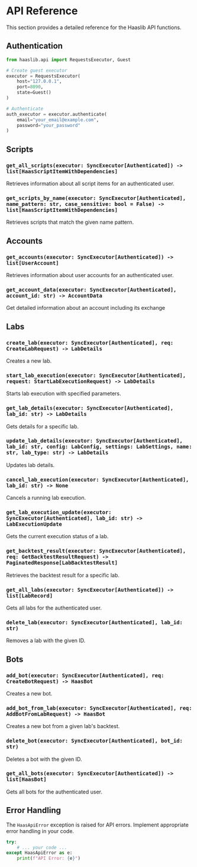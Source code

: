 # API Reference

This section provides a detailed reference for the Haaslib API functions.

## Authentication

```python
from haaslib.api import RequestsExecutor, Guest

# Create guest executor
executor = RequestsExecutor(
    host="127.0.0.1",
    port=8090,
    state=Guest()
)

# Authenticate
auth_executor = executor.authenticate(
    email="your_email@example.com",
    password="your_password"
)
```

## Scripts

### `get_all_scripts(executor: SyncExecutor[Authenticated]) -> list[HaasScriptItemWithDependencies]`

Retrieves information about all script items for an authenticated user.

### `get_scripts_by_name(executor: SyncExecutor[Authenticated], name_pattern: str, case_sensitive: bool = False) -> list[HaasScriptItemWithDependencies]`

Retrieves scripts that match the given name pattern.


## Accounts

### `get_accounts(executor: SyncExecutor[Authenticated]) -> list[UserAccount]`

Retrieves information about user accounts for an authenticated user.

### `get_account_data(executor: SyncExecutor[Authenticated], account_id: str) -> AccountData`

Get detailed information about an account including its exchange


## Labs

### `create_lab(executor: SyncExecutor[Authenticated], req: CreateLabRequest) -> LabDetails`

Creates a new lab.

### `start_lab_execution(executor: SyncExecutor[Authenticated], request: StartLabExecutionRequest) -> LabDetails`

Starts lab execution with specified parameters.

### `get_lab_details(executor: SyncExecutor[Authenticated], lab_id: str) -> LabDetails`

Gets details for a specific lab.

### `update_lab_details(executor: SyncExecutor[Authenticated], lab_id: str, config: LabConfig, settings: LabSettings, name: str, lab_type: str) -> LabDetails`

Updates lab details.

### `cancel_lab_execution(executor: SyncExecutor[Authenticated], lab_id: str) -> None`

Cancels a running lab execution.

### `get_lab_execution_update(executor: SyncExecutor[Authenticated], lab_id: str) -> LabExecutionUpdate`

Gets the current execution status of a lab.

### `get_backtest_result(executor: SyncExecutor[Authenticated], req: GetBacktestResultRequest) -> PaginatedResponse[LabBacktestResult]`

Retrieves the backtest result for a specific lab.

### `get_all_labs(executor: SyncExecutor[Authenticated]) -> list[LabRecord]`

Gets all labs for the authenticated user.

### `delete_lab(executor: SyncExecutor[Authenticated], lab_id: str)`

Removes a lab with the given ID.


## Bots

### `add_bot(executor: SyncExecutor[Authenticated], req: CreateBotRequest) -> HaasBot`

Creates a new bot.

### `add_bot_from_lab(executor: SyncExecutor[Authenticated], req: AddBotFromLabRequest) -> HaasBot`

Creates a new bot from a given lab's backtest.

### `delete_bot(executor: SyncExecutor[Authenticated], bot_id: str)`

Deletes a bot with the given ID.

### `get_all_bots(executor: SyncExecutor[Authenticated]) -> list[HaasBot]`

Gets all bots for the authenticated user.


## Error Handling

The `HaasApiError` exception is raised for API errors. Implement appropriate error handling in your code.

```python
try:
    # ... your code ...
except HaasApiError as e:
    print(f"API Error: {e}")
